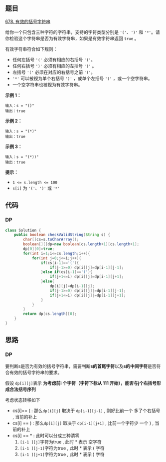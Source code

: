 ## 题目

[678. 有效的括号字符串](https://leetcode.cn/problems/valid-parenthesis-string/)

给你一个只包含三种字符的字符串，支持的字符类型分别是 `'('`、`')'` 和 `'*'`。请你检验这个字符串是否为有效字符串，如果是有效字符串返回 `true` 。

有效字符串符合如下规则：

- 任何左括号 `'('` 必须有相应的右括号 `')'`。
- 任何右括号 `')'` 必须有相应的左括号 `'('` 。
- 左括号 `'('` 必须在对应的右括号之前 `')'`。
- `'*'` 可以被视为单个右括号 `')'` ，或单个左括号 `'('` ，或一个空字符串。
- 一个空字符串也被视为有效字符串。

 

**示例 1：**

```
输入：s = "()"
输出：true
```

**示例 2：**

```
输入：s = "(*)"
输出：true
```

**示例 3：**

```
输入：s = "(*))"
输出：true
```

 

**提示：**

- `1 <= s.length <= 100`
- `s[i]` 为 `'('`、`')'` 或 `'*'`

## 代码

### DP

```java
class Solution {
    public boolean checkValidString(String s) {
        char[]cs=s.toCharArray();
        boolean[][]dp=new boolean[cs.length+1][cs.length+1];
        dp[0][0]=true;
        for(int i=1;i<=cs.length;i++){
            for(int j=0;j<=i;j++){
                if(cs[i-1]=='('){
                    if(j-1>=0) dp[i][j]=dp[i-1][j-1];
                }else if(cs[i-1]==')'){
                    if(j+1<=i) dp[i][j]=dp[i-1][j+1];
                }else{
                    dp[i][j]=dp[i-1][j];
                    if(j-1>=0) dp[i][j]|=dp[i-1][j-1];
                    if(j+1<=i) dp[i][j]|=dp[i-1][j+1];
                }
            }
        }
        return dp[cs.length][0];
    }
}
```

## 思路

### DP

要判断s是否为有效的括号字符串，需要判断**s的首尾字符**以及**s的中间字符**是否符合有效的括号字符串的要求。

假设 `dp[i][j]`表示 **为考虑前i 个字符（字符下标从 111 开始），能否与j个右括号形成合法括号序列**

考虑状态转移如下

- cs[i]== ( : 那么`dp[i][j]` 取决于 `dp[i-1][j-1]`  , 刚好比前一个 多了个右括号 , 当前的补上
- cs[i] == ) : 那么` dp[i][j] ` 取决于 `dp[i-1][j+1]` , 比前一个字符少 一个 ) , 当前的补上
- cs[i] == * : 此时可以分成三种清零
  1. `[i-1 ][j]`字符为true  , 此时  * 表示 空字符
  2. `[i-1 ][j-1]`字符为true  , 此时  * 表示  ( 字符
  3. `[i-1 ][j+1]`字符为true  , 此时  * 表示  ) 字符


